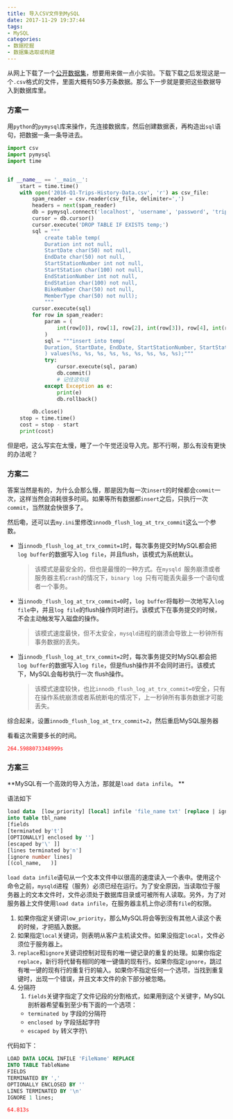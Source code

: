 ```yaml
---
title: 导入CSV文件到MySQL
date: 2017-11-29 19:37:44
tags: 
- MySQL
categories:
- 数据挖掘
- 数据集选取或构建
---
```




从网上下载了一个[公开数据集](https://www.capitalbikeshare.com/system-data)，想要用来做一点小实验。下载下载之后发现这是一个`.csv`格式的文件，里面大概有50多万条数据。那么下一步就是要把这些数据导入到数据库里。

### 方案一

用`python`的`pymysql`库来操作，先连接数据库，然后创建数据表，再构造出`sql`语句，把数据一条一条导进去。

```python
import csv
import pymysql
import time


if __name__ == '__main__':
    start = time.time()
    with open('2016-Q1-Trips-History-Data.csv', 'r') as csv_file:
        spam_reader = csv.reader(csv_file, delimiter=',')
        headers = next(spam_reader)
        db = pymysql.connect('localhost', 'username', 'password', 'tripshistorydata')
        cursor = db.cursor()
        cursor.execute('DROP TABLE IF EXISTS temp;')
        sql = """
            create table temp(
            Duration int not null,
            StartDate char(50) not null,
            EndDate char(50) not null,
            StartStationNumber int not null,
            StartStation char(100) not null,
            EndStationNumber int not null,
            EndStation char(100) not null,
            BikeNumber Char(50) not null,
            MemberType char(50) not null);
            """
        cursor.execute(sql)
        for row in spam_reader:
            param = (
                int(row[0]), row[1], row[2], int(row[3]), row[4], int(row[5]), row[6], row[7], row[8]
            )
            sql = """insert into temp(
            Duration, StartDate, EndDate, StartStationNumber, StartStation, EndStationNumber, EndStation, BikeNumber, MemberType
            ) values(%s, %s, %s, %s, %s, %s, %s, %s, %s);"""
            try:
                cursor.execute(sql, param)
                db.commit()
                # 记住这句话
            except Exception as e:
                print(e)
                db.rollback()
        
        db.close()
    stop = time.time()
    cost = stop - start
    print(cost)
```

但是吧，这么写实在太慢，睡了一个午觉还没导入完。那不行啊，那么有没有更快的办法呢？

### 方案二

答案当然是有的，为什么会那么慢，那是因为每一次`insert`的时候都会`commit`一次，这样当然会消耗很多时间。如果等所有数据都`insert`之后，只执行一次`commit`，当然就会快很多了。

然后嘞，还可以去`my.ini`里修改`innodb_flush_log_at_trx_commit`这么一个参数。

+ 当`innodb_flush_log_at_trx_commit=1`时，每次事务提交时MySQL都会把`log buffer`的数据写入`log file`，并且flush，该模式为系统默认。

  > 该模式是最安全的，但也是最慢的一种方式。在`mysqld `服务崩溃或者服务器主机`crash`的情况下，`binary log `只有可能丢失最多一个语句或者一个事务。

+ 当`innodb_flush_log_at_trx_commit=0`时，`log buffer`将每秒一次地写入`log file`中，并且`log file`的flush操作同时进行。该模式下在事务提交的时候，不会主动触发写入磁盘的操作。

  > 该模式速度最快，但不太安全，`mysqld`进程的崩溃会导致上一秒钟所有事务数据的丢失。

+ 当`innodb_flush_log_at_trx_commit=2`时，每次事务提交时MySQL都会把`log buffer`的数据写入`log file`，但是flush操作并不会同时进行。该模式下，MySQL会每秒执行一次 flush操作。

  > 该模式速度较快，也比`innodb_flush_log_at_trx_commit=0`安全，只有在操作系统崩溃或者系统断电的情况下，上一秒钟所有事务数据才可能丢失。

综合起来，设置`innodb_flush_log_at_trx_commit=2`，然后重启MySQL服务器

看看这次需要多长的时间。

<font color=red>`264.5988073348999s`</font>

### 方案三

**MySQL有一个高效的导入方法，那就是`load data infile`。 **

语法如下

```sql
load data  [low_priority] [local] infile 'file_name txt' [replace | ignore]
into table tbl_name
[fields
[terminated by't']
[OPTIONALLY] enclosed by '']
[escaped by'\' ]]
[lines terminated by'n']
[ignore number lines]
[(col_name,   )]
```

`load data infile`语句从一个文本文件中以很高的速度读入一个表中。使用这个命令之前，`mysqld`进程（服务）必须已经在运行。为了安全原因，当读取位于服务器上的文本文件时，文件必须处于数据库目录或可被所有人读取。另外，为了对服务器上文件使用`load data infile`，在服务器主机上你必须有`file`的权限。

1. 如果你指定关键词`low_priority`，那么MySQL将会等到没有其他人读这个表的时候，才把插入数据。
2. 如果指定`local`关键词，则表明从客户主机读文件。如果没指定`local`，文件必须位于服务器上。
3. `replace`和`ignore`关键词控制对现有的唯一键记录的重复的处理。如果你指定`replace`，新行将代替有相同的唯一键值的现有行。如果你指定`ignore`，跳过有唯一键的现有行的重复行的输入。如果你不指定任何一个选项，当找到重复键时，出现一个错误，并且文本文件的余下部分被忽略。
4. 分隔符
   1.  `fields`关键字指定了文件记段的分割格式，如果用到这个关键字，MySQL剖析器希望看到至少有下面的一个选项：
      + `terminated by` 字段的分隔符
      + `enclosed by` 字段括起字符
      + `escaped by`  转义字符\

代码如下：

```sql
LOAD DATA LOCAL INFILE 'FileName' REPLACE 
INTO TABLE TableName
FIELDS 
TERMINATED BY ',' 
OPTIONALLY ENCLOSED BY ''
LINES TERMINATED BY '\n'
IGNORE 1 lines;
```

<font color=red>`64.813s`</font>